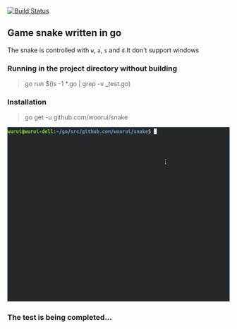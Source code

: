 [![Build Status](https://cloud.drone.io/api/badges/woorui/snake/status.svg)](https://cloud.drone.io/woorui/snake)

## Game snake written in go

The snake is controlled with `w`, `a`, `s` and `d`.It don't support windows

### Running in the project directory without building
> go run $(ls -1 *.go | grep -v _test.go)

### Installation
> go get -u github.com/woorui/snake

![Show the running result](snake.gif)

### The test is being completed...
